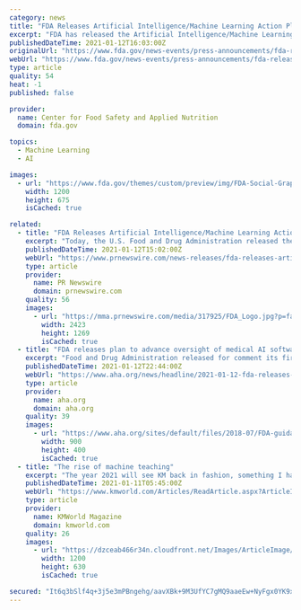 ```yaml
---
category: news
title: "FDA Releases Artificial Intelligence/Machine Learning Action Plan"
excerpt: "FDA has released the Artificial Intelligence/Machine Learning- Based Software as a Medical Device Action Plan."
publishedDateTime: 2021-01-12T16:03:00Z
originalUrl: "https://www.fda.gov/news-events/press-announcements/fda-releases-artificial-intelligencemachine-learning-action-plan"
webUrl: "https://www.fda.gov/news-events/press-announcements/fda-releases-artificial-intelligencemachine-learning-action-plan"
type: article
quality: 54
heat: -1
published: false

provider:
  name: Center for Food Safety and Applied Nutrition
  domain: fda.gov

topics:
  - Machine Learning
  - AI

images:
  - url: "https://www.fda.gov/themes/custom/preview/img/FDA-Social-Graphic.png"
    width: 1200
    height: 675
    isCached: true

related:
  - title: "FDA Releases Artificial Intelligence/Machine Learning Action Plan"
    excerpt: "Today, the U.S. Food and Drug Administration released the agency's first Artificial Intelligence/Machine Learning (AI/ML)-Based Software as"
    publishedDateTime: 2021-01-12T15:02:00Z
    webUrl: "https://www.prnewswire.com/news-releases/fda-releases-artificial-intelligencemachine-learning-action-plan-301206557.html"
    type: article
    provider:
      name: PR Newswire
      domain: prnewswire.com
    quality: 56
    images:
      - url: "https://mma.prnewswire.com/media/317925/FDA_Logo.jpg?p=facebook"
        width: 2423
        height: 1269
        isCached: true
  - title: "FDA releases plan to advance oversight of medical AI software"
    excerpt: "Food and Drug Administration released for comment its first plan for advancing oversight of medical software based on artificial intelligence and machine learning."
    publishedDateTime: 2021-01-12T22:44:00Z
    webUrl: "https://www.aha.org/news/headline/2021-01-12-fda-releases-plan-advance-oversight-medical-ai-software"
    type: article
    provider:
      name: aha.org
      domain: aha.org
    quality: 39
    images:
      - url: "https://www.aha.org/sites/default/files/2018-07/FDA-guidance.jpg"
        width: 900
        height: 400
        isCached: true
  - title: "The rise of machine teaching"
    excerpt: "The year 2021 will see KM back in fashion, something I have discussed in previous columns, as the use of machine learning/AI allows us to finally get a grip on mountains of information and to identify and make use of valuable knowledge assets. Products are ..."
    publishedDateTime: 2021-01-11T05:45:00Z
    webUrl: "https://www.kmworld.com/Articles/ReadArticle.aspx?ArticleID=144551"
    type: article
    provider:
      name: KMWorld Magazine
      domain: kmworld.com
    quality: 26
    images:
      - url: "https://dzceab466r34n.cloudfront.net/Images/ArticleImage/132391-1200-by-630-business-process-management-ORG.jpg"
        width: 1200
        height: 630
        isCached: true

secured: "It6q3bSlf4q+3j5e3mPBngehg/aavXBk+9M3UfYC7gMQ9aaeEw+NyFgx0YK9xX3eFSv2ROT/7gdepjqC2G4mSPDGP93lctH0A+xwO/jCzp4BfzyXGxQVh7+/nZaT+1ONfP5nYFFOdlwXbPS077qSHj/hSKryxO7436h74IrGaAKpKyAa5CiqiMo4hnHmBrhEaBhMZDgKCC6LHEFmrbcCjSqoZFKUXTwsIN1vaxf5iVJdJtNAk70xcXNa9esnU32VJ4CbiAf9jYPzg+auHmDJxLekHNPJiAA0Z0WzBOhVh74FKluTT1uUDWWWAjT0YU+/KIWKGX3Q1YTHPVJbeSZIOss8U2Of7+I8BmFH2LUGKxE=;SVQ7gUrl+ztp3vq8GZ3LRw=="
---
```


